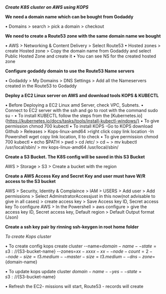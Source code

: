 ***Create K8S cluster on AWS using KOPS***

**We need a domain name which can be bought from Godaddy**

•	Domains > search > pick a domain > checkout

**We need to create a Route53 zone with the same domain name we bought**

•	AWS > Networking & Content Delivery > Select Route53
•	Hosted zones > create Hosted zone > Copy the domain name from Godaddy and select Public Hosted Zone and create it
•	You can see NS for the created hosted zone

**Configure godaddy domain to use the Route53 Name servers**

•	Godaddy > My Domains > DNS Settings > Add all the Nameservers created in the Route53 to Godaddy

**Deploy a EC2 Linux server on AWS and download tools KOPS & KUBECTL**

•	Before Deploying a EC2 Linux amd Server, check VPC, Subnets.
•	Connect to EC2 server with the ssh and go to root with the command sudo su -
•	To install KUBECTL follow the steps from the [Kubernetes.io]{https://kubernetes.io/docs/tasks/tools/install-kubectl-windows/}
•	To give permission chmod 700 kubectl
•	To install KOPS -Go to KOPS download Github > Releases > Kops-linux-amd64 >right click copy link location -In Powershell wget copy link location, ll to check
•	To give permission chmod 700 kubectl
•	echo $PATH > pwd > cd /etc/ > cd ~ > mv kubectl /usr/local/sbin/ > mv kops-linux-amd64 /usr/local/sbin/

**Create a S3 Bucket. The K8S config will be saved in this S3 Bucket**

AWS > Storage > S3 > Create a bucket with the region

**Create a AWS Access Key and Secret Key and user must have W/R access to the S3 bucket**

AWS > Security, Identity & Complaince > IAM > USERS > Add user > Add permissions > Select AdminstratorAccessjust in this now(not advisable to give in all cases) > create access key > Save Access key ID, Secret access key To configure AWS > In the Powershell > aws configure > give the access key ID, Secret access key, Default region > Default Output format (Json)

**Create a ssh key pair by rinning ssh-keygen in root home folder**

*To create Kops cluster*

•	To create config
kops create cluster --name=${domain-name} --state=s3://${S3-bucket-name} --zones=${xx-xxxx-xx} --node-count=2 --node-size=t3.medium --master-size=t3.medium --dns-zone=${domain-name}

•	To update
kops update cluster ${domain-name} --yes --state=s3://${S3-bucket-name}

•	Refresh the EC2- missions will start, Route53 - records will create
